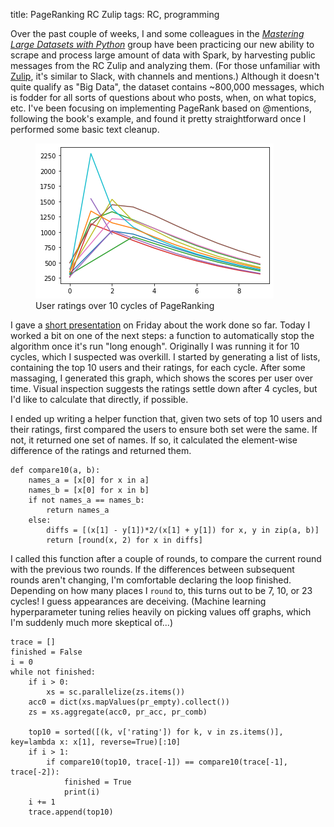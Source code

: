 title: PageRanking RC Zulip
tags: RC, programming

Over the past couple of weeks, I and some colleagues in the *[Mastering Large Datasets with Python](https://www.manning.com/books/mastering-large-datasets-with-python#toc)* group have been practicing our new ability to scrape and process large amount of data with Spark, by harvesting public messages from the RC Zulip and analyzing them. (For those unfamiliar with [Zulip](https://zulip.com/), it's similar to Slack, with channels and mentions.) Although it doesn't quite qualify as "Big Data", the dataset contains ~800,000 messages, which is fodder for all sorts of questions about who posts, when, on what topics, etc. I've been focusing on implementing PageRank based on @mentions, following the book's example, and found it pretty straightforward once I performed some basic text cleanup.

<figure class="figure-img">
<img src="/images/pr_top10_graph.png" />
<figcaption class="small">User ratings over 10 cycles of PageRanking</figcaption>
</figure>

I gave a [short presentation](https://docs.google.com/presentation/d/1E4sh81x317Qfqi5LneRF4iFPndK_cO01H8_fatm3DvQ/edit?usp=sharing) on Friday about the work done so far. Today I worked a bit on one of the next steps: a function to automatically stop the algorithm once it's run "long enough". Originally I was running it for 10 cycles, which I suspected was overkill. I started by generating a list of lists, containing the top 10 users and their ratings, for each cycle. After some massaging, I generated this graph, which shows the scores per user over time. Visual inspection suggests the ratings settle down after 4 cycles, but I'd like to calculate that directly, if possible.

I ended up writing a helper function that, given two sets of top 10 users and their ratings, first compared the users to ensure both set were the same. If not, it returned one set of names. If so, it calculated the element-wise difference of the ratings and returned them.

```
def compare10(a, b):
    names_a = [x[0] for x in a]
    names_b = [x[0] for x in b]
    if not names_a == names_b:
        return names_a
    else:
        diffs = [(x[1] - y[1])*2/(x[1] + y[1]) for x, y in zip(a, b)]
        return [round(x, 2) for x in diffs]
```

I called this function after a couple of rounds, to compare the current round with the previous two rounds. If the differences between subsequent rounds aren't changing, I'm comfortable declaring the loop finished. Depending on how many places I `round` to, this turns out to be 7, 10, or 23 cycles! I guess appearances are deceiving. (Machine learning hyperparameter tuning relies heavily on picking values off graphs, which I'm suddenly much more skeptical of...)

```
trace = []
finished = False
i = 0
while not finished:
    if i > 0:
        xs = sc.parallelize(zs.items())
    acc0 = dict(xs.mapValues(pr_empty).collect())
    zs = xs.aggregate(acc0, pr_acc, pr_comb)

    top10 = sorted([(k, v['rating']) for k, v in zs.items()], key=lambda x: x[1], reverse=True)[:10]
    if i > 1:
        if compare10(top10, trace[-1]) == compare10(trace[-1], trace[-2]):
            finished = True
            print(i)
    i += 1
    trace.append(top10)
```
